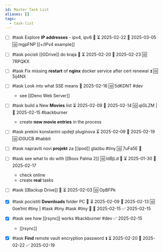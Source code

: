 ```yaml
---
id: Master Task List
aliases: []
tags:
  - task-list
---
```

- [ ] #task Explore **IP addresses** - ipv4, ipv6 🔼 ⏳ 2025-02-22 📅 2025-03-05 🆔 mgpFNP
	[[+/IPv4 example]]

- [ ] #task pocisti [[GDrive]] do kraja 🔼 ⏳ 2025-02-20 📅 2025-02-23 🆔 7RPQKX
- [ ] #task Fix missing **restart** of **nginx** docker service after cert renewal ⏫ 🆔 5ij4NX

- [ ] #task Look into what SSE means 📅 2025-02-16 🆔 5dKDNT #dev
	- see [[Deno Web Server]]
- [ ] #task build a New **Movies** list ⏳ 2025-02-09 📅 2025-02-14 🆔 qiGLZM | 📅 2025-02-15 #backburner 
	- create **new movie entries** in the process
	
- [ ] #task prekini konstantni updejt pluginova ⏳ 2025-02-09 📅 2025-02-19 🆔 iD0UCB #habbit

- [ ] #task napraviti novi **projekt** za [[ipod]] glazbu #tiny 🆔 7uFa5E 🔼
- [ ] #task see what to do with [[Boox Palma 2]] 🆔 ldBjLd 🔼 ⏳ 2025-01-30 📅 2025-02-17
	- check online
	- create **real** tasks
- [ ] #task [[Backup Drive]] 🔼 ⏳ 2025-02-03 🆔 OpBFPk

- [x] #task pocistiti **Downloads** folder PC 🔼 ⏳ 2025-02-09 📅 2025-02-13 🆔 0oe1mt #tiny | #task #tiny #task #tiny 🔼 📅 2025-02-15 ✅ 2025-02-15
- [x] #task see how [[rsync]] works #backburner #dev ✅ 2025-02-15
	- [[rsync]]

- [x] #task **Find** remote vault encryption password ⏫ ⏳ 2025-02-20 📅 2025-02-22 ✅ 2025-02-19
